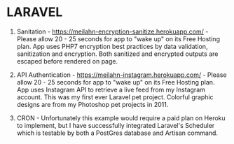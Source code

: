 # LARAVEL 

1. Sanitation - https://meilahn-encryption-sanitize.herokuapp.com/ - Please allow 20 - 25 seconds for app to "wake up" on its Free Hosting plan. App uses PHP7 encryption best practices by data validation, sanitization and encryption. Both sanitized and encrypted outputs are escaped before rendered on page.

2. API Authentication - https://meilahn-instagram.herokuapp.com/ - Please allow 20 - 25 seconds for app to "wake up" on its Free Hosting plan. App uses Instagram API to retrieve a live feed from my Instagram account. This was my first ever Laravel pet project. Colorful graphic designs are from my Photoshop pet projects in 2011.

3. CRON - Unfortunately this example would require a paid plan on Heroku to implement, but I have successfully integrated Laravel's Scheduler which is testable by both a PostGres database and Artisan command.
